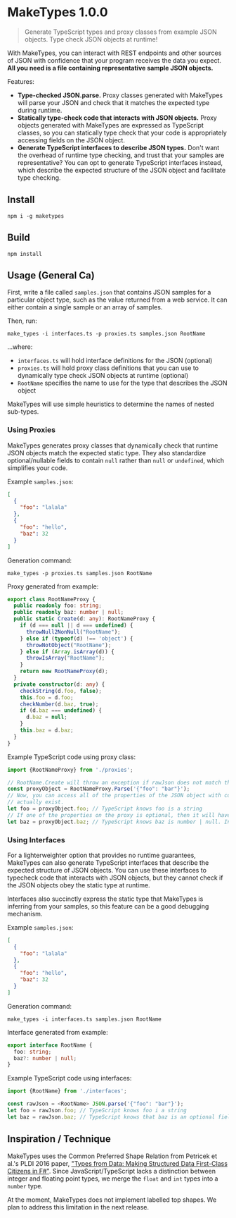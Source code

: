 # MakeTypes 1.0.0

> Generate TypeScript types and proxy classes from example JSON objects. Type check JSON objects at runtime!

With MakeTypes, you can interact with REST endpoints and other sources of JSON with confidence that
your program receives the data you expect. **All you need is a file containing representative sample JSON objects.**

Features:

* **Type-checked JSON.parse.** Proxy classes generated with MakeTypes will parse your JSON and check that it matches the expected type during runtime.
* **Statically type-check code that interacts with JSON objects.** Proxy objects generated with MakeTypes are expressed as TypeScript classes, so you can statically type check that your code is appropriately accessing fields on the JSON object.
* **Generate TypeScript interfaces to describe JSON types.** Don't want the overhead of runtime type checking, and trust that your samples are representative? You can opt to generate TypeScript interfaces instead, which describe the expected structure of the JSON object and facilitate type checking.


## Install

    npm i -g maketypes

## Build

    npm install

## Usage (General Ca)

First, write a file called `samples.json` that contains JSON samples for a particular object type, such as the value returned from a web service. It can either contain a single sample or an array of samples.

Then, run:

    make_types -i interfaces.ts -p proxies.ts samples.json RootName

...where:

* `interfaces.ts` will hold interface definitions for the JSON (optional)
* `proxies.ts` will hold proxy class definitions that you can use to dynamically type check JSON objects at runtime (optional)
* `RootName` specifies the name to use for the type that describes the JSON object

MakeTypes will use simple heuristics to determine the names of nested sub-types.

### Using Proxies

MakeTypes generates proxy classes that dynamically check that runtime JSON objects match the expected static type.
They also standardize optional/nullable fields to contain `null` rather than `null` or `undefined`, which simplifies
your code.

Example `samples.json`:

```json
[
  {
    "foo": "lalala"
  },
  {
    "foo": "hello",
    "baz": 32
  }
]
```

Generation command:

    make_types -p proxies.ts samples.json RootName

Proxy generated from example:

```typescript
export class RootNameProxy {
  public readonly foo: string;
  public readonly baz: number | null;
  public static Create(d: any): RootNameProxy {
    if (d === null || d === undefined) {
      throwNull2NonNull("RootName");
    } else if (typeof(d) !== 'object') {
      throwNotObject("RootName");
    } else if (Array.isArray(d)) {
      throwIsArray("RootName");
    }
    return new RootNameProxy(d);
  }
  private constructor(d: any) {
    checkString(d.foo, false);
    this.foo = d.foo;
    checkNumber(d.baz, true);
    if (d.baz === undefined) {
      d.baz = null;
    }
    this.baz = d.baz;
  }
}
```

Example TypeScript code using proxy class:

```typescript
import {RootNameProxy} from './proxies';

// RootName.Create will throw an exception if rawJson does not match the type of RootName.
const proxyObject = RootNameProxy.Parse('{"foo": "bar"}');
// Now, you can access all of the properties of the JSON object with confidence that they
// actually exist.
let foo = proxyObject.foo; // TypeScript knows foo is a string
// If one of the properties on the proxy is optional, then it will have a null value.
let baz = proxyObject.baz; // TypeScript knows baz is number | null. In this case, it will be null.
```

### Using Interfaces

For a lighterweighter option that provides no runtime guarantees, MakeTypes can also generate TypeScript interfaces that describe the expected structure of
JSON objects. You can use these interfaces to typecheck code that interacts with JSON objects, but they cannot check if the JSON objects obey the static
type at runtime.

Interfaces also succinctly express the static type that MakeTypes is inferring from your samples, so this feature can be a good debugging mechanism.

Example `samples.json`:

```json
[
  {
    "foo": "lalala"
  },
  {
    "foo": "hello",
    "baz": 32
  }
]
```

Generation command:

    make_types -i interfaces.ts samples.json RootName

Interface generated from example:

```typescript
export interface RootName {
  foo: string;
  baz?: number | null;
}
```

Example TypeScript code using interfaces:

```typescript
import {RootName} from './interfaces';

const rawJson = <RootName> JSON.parse('{"foo": "bar"}');
let foo = rawJson.foo; // TypeScript knows foo i a string
let baz = rawJson.baz; // TypeScript knows that baz is an optional field that may not be there.
```

## Inspiration / Technique

MakeTypes uses the Common Preferred Shape Relation from Petricek et al.'s PLDI 2016 paper, ["Types from Data: Making Structured Data First-Class Citizens in F#"](https://dl.acm.org/citation.cfm?id=2908115).
Since JavaScript/TypeScript lacks a distinction between integer and floating point types, we merge the `float` and `int` types into a `number` type.

At the moment, MakeTypes does not implement labelled top shapes. We plan to address this limitation in the next release.
